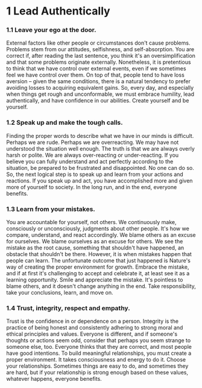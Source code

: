# 1 Lead Authentically

### 1.1 Leave your ego at the door.

External factors like other people or circumstances don't cause problems. Problems stem from our attitudes, selfishness, and self-absorption. You are correct if, after reading the last sentence, you think it's an oversimplification and that some problems originate externally. Nonetheless, it is pretentious to think that we have control over external events, even if we sometimes feel we have control over them. On top of that, people tend to have loss aversion – given the same conditions, there is a natural tendency to prefer avoiding losses to acquiring equivalent gains. So, every day, and especially when things get rough and unconformable, we must embrace humility, lead authentically, and have confidence in our abilities. Create yourself and be yourself.

### 1.2 Speak up and make the tough calls.

Finding the proper words to describe what we have in our minds is difficult. Perhaps we are rude. Perhaps we are overreacting. We may have not understood the situation well enough. The truth is that we are always overly harsh or polite. We are always over-reacting or under-reacting. If you believe you can fully understand and act perfectly according to the situation, be prepared to be frustrated and disappointed. No one can do so. So, the next logical step is to speak up and learn from your actions and reactions. If you speak up and act, you have accomplished more and given more of yourself to society. In the long run, and in the end, everyone benefits.

### 1.3 Learn from your mistakes.

You are accountable for yourself, not others. We continuously make, consciously or unconsciously, judgments about other people. It's how we compare, understand, and react accordingly. We blame others as an excuse for ourselves. We blame ourselves as an excuse for others. We see the mistake as the root cause, something that shouldn't have happened, an obstacle that shouldn't be there. However, it is when mistakes happen that people can learn. The unfortunate outcome that just happened is Nature's way of creating the proper environment for growth. Embrace the mistake, and if at first it's challenging to accept and celebrate it, at least see it as a learning opportunity. Smile and appreciate the mistake. It's pointless to blame others, and it doesn't change anything in the end. Take responsibility, take your conclusions, learn, and move on.

### 1.4 Trust, integrity, respect and empathy.

Trust is the confidence in or dependence on a person. Integrity is the practice of being honest and consistently adhering to strong moral and ethical principles and values. Everyone is different, and if someone's thoughts or actions seem odd, consider that perhaps you seem strange to someone else, too. Everyone thinks that they are correct, and most people have good intentions. To build meaningful relationships, you must create a proper environment. It takes consciousness and energy to do it. Choose your relationships. Sometimes things are easy to do, and sometimes they are hard, but if your relationship is strong enough based on these values, whatever happens, everyone benefits.
